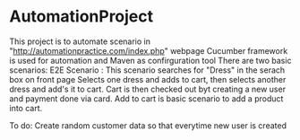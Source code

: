 # AutomationProject
This project is to automate scenario in "http://automationpractice.com/index.php" webpage
Cucumber framework is used for automation and Maven as confirguration tool
There are two basic scenarios:
E2E Scenario : This scenario searches for "Dress" in the serach box on front page
Selects one dress and adds to cart, then selects another dress and add's it to cart.
Cart is then checked out byt creating a new user and payment done via card.
Add to cart is basic scenario to add a product into cart. 

To do: Create random customer data so that everytime new user is created   
